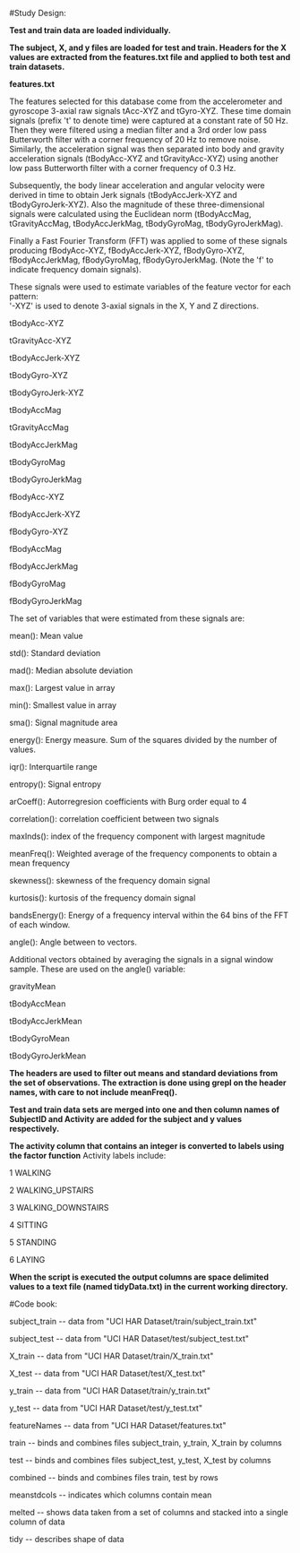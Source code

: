 #Study Design:

**Test and train data are loaded individually.**

**The subject, X, and y files are loaded for test and train. Headers for the X values are extracted from the features.txt file and applied to both test and train datasets.**

**<p>features.txt</p>**
The features selected for this database come from the accelerometer and gyroscope 3-axial raw signals tAcc-XYZ and tGyro-XYZ. These time domain signals (prefix 't' to denote time) were captured at a constant rate of 50 Hz. Then they were filtered using a median filter and a 3rd order low pass Butterworth filter with a corner frequency of 20 Hz to remove noise. Similarly, the acceleration signal was then separated into body and gravity acceleration signals (tBodyAcc-XYZ and tGravityAcc-XYZ) using another low pass Butterworth filter with a corner frequency of 0.3 Hz. 

Subsequently, the body linear acceleration and angular velocity were derived in time to obtain Jerk signals (tBodyAccJerk-XYZ and tBodyGyroJerk-XYZ). Also the magnitude of these three-dimensional signals were calculated using the Euclidean norm (tBodyAccMag, tGravityAccMag, tBodyAccJerkMag, tBodyGyroMag, tBodyGyroJerkMag). 

Finally a Fast Fourier Transform (FFT) was applied to some of these signals producing fBodyAcc-XYZ, fBodyAccJerk-XYZ, fBodyGyro-XYZ, fBodyAccJerkMag, fBodyGyroMag, fBodyGyroJerkMag. (Note the 'f' to indicate frequency domain signals). 

These signals were used to estimate variables of the feature vector for each pattern:  
'-XYZ' is used to denote 3-axial signals in the X, Y and Z directions.

<p>tBodyAcc-XYZ</p>
<p>tGravityAcc-XYZ</p>
<p>tBodyAccJerk-XYZ</p>
<p>tBodyGyro-XYZ</p>
<p>tBodyGyroJerk-XYZ</p>
<p>tBodyAccMag</p>
<p>tGravityAccMag</p>
<p>tBodyAccJerkMag</p>
<p>tBodyGyroMag</p>
<p>tBodyGyroJerkMag</p>
<p>fBodyAcc-XYZ</p>
<p>fBodyAccJerk-XYZ</p>
<p>fBodyGyro-XYZ</p>
<p>fBodyAccMag</p>
<p>fBodyAccJerkMag</p>
<p>fBodyGyroMag</p>
<p>fBodyGyroJerkMag</p>

The set of variables that were estimated from these signals are: 

<p>mean(): Mean value</p>
<p>std(): Standard deviation</p>
<p>mad(): Median absolute deviation </p>
<p>max(): Largest value in array</p>
<p>min(): Smallest value in array</p>
<p>sma(): Signal magnitude area</p>
<p>energy(): Energy measure. Sum of the squares divided by the number of values. </p>
<p>iqr(): Interquartile range </p>
<p>entropy(): Signal entropy</p>
<p>arCoeff(): Autorregresion coefficients with Burg order equal to 4</p>
<p>correlation(): correlation coefficient between two signals</p>
<p>maxInds(): index of the frequency component with largest magnitude</p>
<p>meanFreq(): Weighted average of the frequency components to obtain a mean frequency</p>
<p>skewness(): skewness of the frequency domain signal </p>
<p>kurtosis(): kurtosis of the frequency domain signal </p>
<p>bandsEnergy(): Energy of a frequency interval within the 64 bins of the FFT of each window.</p>
<p>angle(): Angle between to vectors.</p>

Additional vectors obtained by averaging the signals in a signal window sample. These are used on the angle() variable:

<p>gravityMean</p>
<p>tBodyAccMean</p>
<p>tBodyAccJerkMean</p>
<p>tBodyGyroMean</p>
<p>tBodyGyroJerkMean</p>

**The headers are used to filter out means and standard deviations from the set of observations. The extraction is done using grepl on the header names, with  care to not include meanFreq().**

**Test and train data sets are merged into one and then column names of SubjectID and Activity are added for the subject and y values respectively.**

**The activity column that contains an integer is converted to labels using the factor function**
Activity labels include:
<p>1 WALKING</p>
<p>2 WALKING_UPSTAIRS</p>
<p>3 WALKING_DOWNSTAIRS</p>
<p>4 SITTING</p>
<p>5 STANDING</p>
<p>6 LAYING</p>

**When the script is executed the output columns are space delimited values to a text file (named tidyData.txt) in the current working directory.**


#Code book:

<p>subject_train -- data from "UCI HAR Dataset/train/subject_train.txt"</p>
<p>subject_test -- data from "UCI HAR Dataset/test/subject_test.txt"</p>
<p>X_train -- data from "UCI HAR Dataset/train/X_train.txt"</p>
<p>X_test -- data from "UCI HAR Dataset/test/X_test.txt"</p>
<p>y_train -- data from "UCI HAR Dataset/train/y_train.txt"</p>
<p>y_test -- data from "UCI HAR Dataset/test/y_test.txt"</p>
<p>featureNames -- data from "UCI HAR Dataset/features.txt"</p>
<p>train -- binds and combines files subject_train, y_train, X_train by columns</p>
<p>test -- binds and combines files subject_test, y_test, X_test by columns</p>
<p>combined -- binds and combines files train, test by rows</p>
<p>meanstdcols -- indicates which columns contain mean</p>
<p>melted -- shows data taken from a set of columns and stacked into a single column of data</p>
<p>tidy -- describes shape of data</p>
